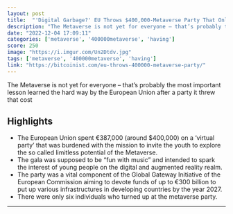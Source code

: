 ```yaml
---
layout: post
title:  "'Digital Garbage?' EU Throws $400,000-Metaverse Party That Only Attracted 6 People"
description: "The Metaverse is not yet for everyone – that’s probably the most important lesson learned the hard way by the European Union after a party it threw that cost"
date: "2022-12-04 17:09:11"
categories: ['metaverse', '400000metaverse', 'having']
score: 250
image: "https://i.imgur.com/Un2Dtdv.jpg"
tags: ['metaverse', '400000metaverse', 'having']
link: "https://bitcoinist.com/eu-throws-400000-metaverse-party/"
---
```


The Metaverse is not yet for everyone – that’s probably the most important lesson learned the hard way by the European Union after a party it threw that cost

## Highlights

- The European Union spent €387,000 (around $400,000) on a ‘virtual party’ that was burdened with the mission to invite the youth to explore the so called limitless potential of the Metaverse.
- The gala was supposed to be “fun with music” and intended to spark the interest of young people on the digital and augmented reality realm.
- The party was a vital component of the Global Gateway Initiative of the European Commission aiming to devote funds of up to €300 billion to put up various infrastructures in developing countries by the year 2027.
- There were only six individuals who turned up at the metaverse party.

---
